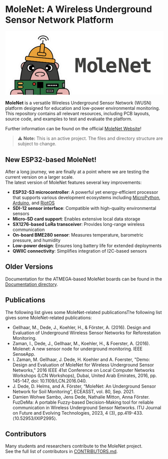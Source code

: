 # MoleNet: A Wireless Underground Sensor Network Platform

![MoleNet Logo](images/2025_molenet_logo_small_text_blk.png)

**MoleNet** is a versatile Wireless Underground Sensor Network (WUSN) platform designed for education and low-power environmental monitoring.  
This repository contains all relevant resources, including PCB layouts, source code, and examples to test and evaluate the platform.

Further information can be found on the official [MoleNet Website](https://molenet.org/)!

> ⚠️ **Note:** This is an active project. The files and directory structure are subject to change.


## New ESP32-based MoleNet!

After a long journey, we are finally at a point where we are testing the current version on a larger scale.  
The latest version of MoleNet features several key improvements:

- **ESP32-S3 microcontroller**: A powerful yet energy-efficient processor that supports various development ecosystems including [MicroPython](https://micropython.org/), [Arduino](https://www.arduino.cc/), and [RiotOS](https://www.riot-os.org/)
- **SDI-12 sensor interface**: Compatible with high-quality environmental sensors
- **Micro-SD card support**: Enables extensive local data storage
- **SX1276-based LoRa transceiver**: Provides long-range wireless communication
- **On-board BME280 sensor**: Measures temperature, barometric pressure, and humidity
- **Low-power design**: Ensures long battery life for extended deployments
- **QWIIC connectivity**: Simplifies integration of I2C-based sensors


## Older Versions

Documentation for the ATMEGA-based MoleNet boards can be found in the [Documentation directory](Documentation/MoleNet_ATMEGA.md).

## Publications

The following list gives some MoleNet-related publicationsThe following list
gives some MoleNet-related publications:

- Gellhaar, M., Dede, J., Koehler, H., & Förster, A. (2016). Design and Evaluation of Underground Wireless Sensor Networks for Reforestation Monitoring.
- Zaman, I., Dede, J., Gellhaar, M., Koehler, H., & Foerster, A. (2016). Molenet: A new sensor node for underground monitoring. IEEE SenseApp.
- I. Zaman, M. Gellhaar, J. Dede, H. Koehler and A. Foerster, "Demo: Design and Evaluation of MoleNet for Wireless Underground Sensor Networks," 2016 IEEE 41st Conference on Local Computer Networks Workshops (LCN Workshops), Dubai, United Arab Emirates, 2016, pp. 145-147, doi: 10.1109/LCN.2016.040.
- J. Dede, D. Helms, and A. Förster, “MoleNet: An Underground Sensor Network for Soil Monitoring”, ECEASST, vol. 80, Sep. 2021.
- Damien Wohwe Sambo, Jens Dede, Nathalie Mitton, Anna Förster. FuzDeMa: A portable Fuzzy-based Decision-Making tool for reliable communication in Wireless Underground Sensor Networks. ITU Journal on Future and Evolving Technologies, 2023, 4 (3), pp.419-433. ⟨10.52953/IXIP2995⟩.


## Contributors

Many students and researchers contribute to the MoleNet project.  
See the full list of contributors in [CONTRIBUTORS.md](CONTRIBUTORS.md).
